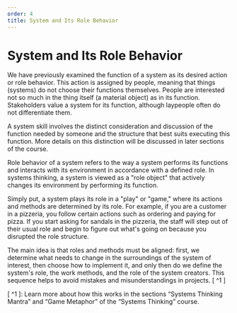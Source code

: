 ```yaml
---
order: 4
title: System and Its Role Behavior
---
```


# System and Its Role Behavior

We have previously examined the function of a system as its desired action or role behavior. This action is assigned by people, meaning that things (systems) do not choose their functions themselves. People are interested not so much in the thing itself (a material object) as in its function. Stakeholders value a system for its function, although laypeople often do not differentiate them.

A system skill involves the distinct consideration and discussion of the function needed by someone and the structure that best suits executing this function. More details on this distinction will be discussed in later sections of the course.

Role behavior of a system refers to the way a system performs its functions and interacts with its environment in accordance with a defined role. In systems thinking, a system is viewed as a "role object" that actively changes its environment by performing its function.

Simply put, a system plays its role in a "play" or "game," where its actions and methods are determined by its role. For example, if you are a customer in a pizzeria, you follow certain actions such as ordering and paying for pizza. If you start asking for sandals in the pizzeria, the staff will step out of their usual role and begin to figure out what's going on because you disrupted the role structure.

The main idea is that roles and methods must be aligned: first, we determine what needs to change in the surroundings of the system of interest, then choose how to implement it, and only then do we define the system's role, the work methods, and the role of the system creators. This sequence helps to avoid mistakes and misunderstandings in projects. [ ^1 ]

[ ^1 ]: Learn more about how this works in the sections “Systems Thinking Mantra” and “Game Metaphor” of the “Systems Thinking” course.